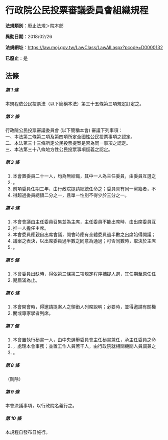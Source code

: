 # 行政院公民投票審議委員會組織規程

**法規類別**：廢止法規＞院本部

**異動日期**：2018/02/26  

**法規網址**：https://law.moj.gov.tw/LawClass/LawAll.aspx?pcode=D0000132

**已廢止**：是



## 法條
##### 第 1 條
本規程依公民投票法（以下簡稱本法）第三十五條第三項規定訂定之。

##### 第 2 條
行政院公民投票審議委員會 (以下簡稱本會) 審議下列事項：  
一、本法第二條第二項及第四項所定全國性公民投票事項之認定。  
二、本法第三十三條所定公民投票提案是否為同一事項之認定。  
三、本法第三十八條地方性公民投票事項疑義之認定。

##### 第 3 條
1. 本會置委員二十一人，均為無給職，其中一人為主任委員，由委員互選之
1. 。
1. 前項委員任期三年，由行政院提請總統任命之；委員具有同一黨籍者，不
1. 得超過委員總額二分之一，且單一性別不得少於三分之一。

##### 第 4 條
1. 本會會議由主任委員召集並為主席，主任委員不能出席時，由出席委員互
1. 推一人擔任主席。
1. 本會委員應親自出席會議，開會時應有全體委員過半數之出席始得開議；
1. 議案之表決，以出席委員過半數之同意為通過；可否同數時，取決於主席
1. 。

##### 第 5 條
1. 本會委員出缺時，得依第三條第二項規定程序補提人選，其任期至原任任
1. 期屆滿為止。

##### 第 6 條
1. 本會開會時，得邀請提案人之領銜人列席說明；必要時，並得邀請有關機
1. 關或專家學者列席。

##### 第 7 條
1. 本會置執行秘書一人，由中央選舉委員會主任秘書兼任，承主任委員之命
1. ，處理本會事務；並置工作人員若干人，由行政院就相關機關人員調兼之
1. 。

##### 第 8 條
（刪除）

##### 第 9 條
本會決議事項，以行政院名義行之。

##### 第 10 條
本規程自發布日施行。


